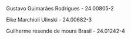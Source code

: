 Gustavo Guimarães Rodrigues - 24.00805-2

Eike Marchioli Ulinski - 24.00682-3

Guilherme resende de moura Brasil - 24.01242-4
